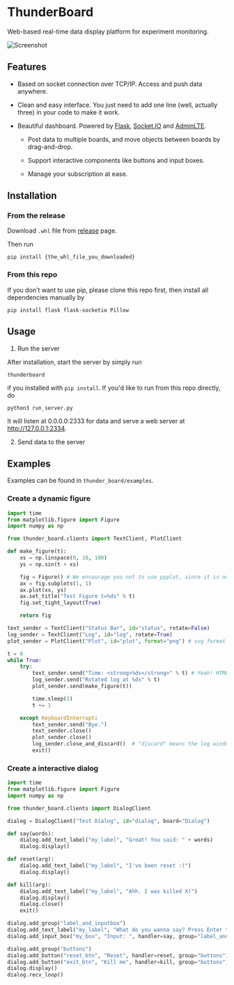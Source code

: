 # ThunderBoard
Web-based real-time data display platform for experiment monitoring.

![Screenshot](https://user-images.githubusercontent.com/2306637/80855828-eee16580-8c76-11ea-8db9-56c0f234d418.png)

## Features

 - Based on socket connection over TCP/IP. Access and push data anywhere.
 
 - Clean and easy interface. You just need to add one line (well, actually three) in your code to make it work.
 
 - Beautiful dashboard. Powered by [Flask](https://palletsprojects.com/p/flask/), [Socket.IO](https://socket.io/) and [AdminLTE](https://adminlte.io/).
 
     - Post data to multiple boards, and move objects between boards by drag-and-drop.
     
     - Support interactive components like buttons and input boxes.
     
     - Manage your subscription at ease.

## Installation

### From the release

Download `.whl` file from [release](https://github.com/TerryGeng/ThunderBoard/releases) page.

Then run
```
pip install {the_whl_file_you_downloaded}
```

### From this repo

If you don't want to use pip, please clone this repo first, then install all dependencies manually by
```
pip install flask flask-socketio Pillow
```

## Usage

1. Run the server

After installation, start the server by simply run
```
thunderboard
```
if you installed with `pip install`. If you'd like to run from this repo directly, do
```
python3 run_server.py
```

It will listen at 0.0.0.0:2333 for data and serve a web server at http://127.0.0.1:2334.

2. Send data to the server

## Examples

Examples can be found in `thunder_board/examples`.

### Create a dynamic figure
```python
import time
from matplotlib.figure import Figure
import numpy as np

from thunder_board.clients import TextClient, PlotClient

def make_figure(t):
    xs = np.linspace(0, 10, 100)
    ys = np.sin(t + xs)

    fig = Figure() # We encourage you not to use pyplot, since it is not thread-safe, and also consumes a lot of resources.
    ax = fig.subplots(1, 1)
    ax.plot(xs, ys)
    ax.set_title("Test Figure t=%ds" % t)
    fig.set_tight_layout(True)

    return fig

text_sender = TextClient("Status Bar", id="status", rotate=False)
log_sender = TextClient("Log", id="log", rotate=True)
plot_sender = PlotClient("Plot", id="plot", format="png") # svg format is also available.

t = 0
while True:
    try:
        text_sender.send("Time: <strong>%ds</strong>" % t) # Yeah! HTML is supported!
        log_sender.send("Rotated log at %ds" % t)
        plot_sender.send(make_figure(t))

        time.sleep(1)
        t += 1

    except KeyboardInterrupt:
        text_sender.send("Bye.")
        text_sender.close()
        plot_sender.close()
        log_sender.close_and_discard()  # "discard" means the log window will be removed from your browser.
        exit()
```

### Create a interactive dialog
```python
import time
from matplotlib.figure import Figure
import numpy as np

from thunder_board.clients import DialogClient

dialog = DialogClient("Test Dialog", id="dialog", board="Dialog")

def say(words):
    dialog.add_text_label("my_label", "Great! You said: " + words)
    dialog.display()

def reset(arg):
    dialog.add_text_label("my_label", "I've been reset :(")
    dialog.display()

def kill(arg):
    dialog.add_text_label("my_label", "Ahh. I was killed X(")
    dialog.display()
    dialog.close()
    exit()

dialog.add_group("label_and_inputbox")
dialog.add_text_label("my_label", "What do you wanna say? Press Enter to tell me ;)", group="label_and_inputbox")
dialog.add_input_box("my_box", "Input: ", handler=say, group="label_and_inputbox")

dialog.add_group("buttons")
dialog.add_button("reset_btn", "Reset", handler=reset, group="buttons")
dialog.add_button("exit_btn", "Kill me", handler=kill, group="buttons")
dialog.display()
dialog.recv_loop()
```
